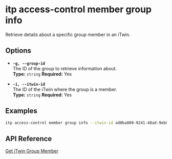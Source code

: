 # itp access-control member group info

Retrieve details about a specific group member in an iTwin.

## Options

- **`-g, --group-id`**  
  The ID of the group to retrieve information about.  
  **Type:** `string` **Required:** Yes

- **`-i, --itwin-id`**  
  The ID of the iTwin where the group is a member.  
  **Type:** `string` **Required:** Yes

## Examples

```bash
itp access-control member group info --itwin-id ad0ba809-9241-48ad-9eb0-c8038c1a1d51 --group-id 10f1209f-ecc2-4457-9cb0-39c99d7c4414
```

## API Reference

[Get iTwin Group Member](https://developer.bentley.com/apis/access-control-v2/operations/get-itwin-group-member/)